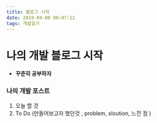 ```yaml
---
title: 블로그 시작
date: 2019-04-08 06:07:12
tags: 개발일기
---
```


# 나의 개발 블로그 시작

- **꾸준히 공부하자**

### 나의 개발 포스트

1.  오늘 할 것
2.  To Do (만들어보고자 했던것 , problem, sloution, 느낀 점 )
